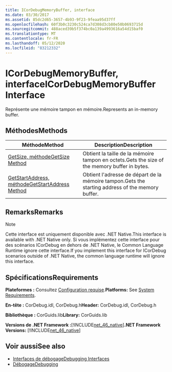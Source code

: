 ```yaml
---
title: ICorDebugMemoryBuffer, interface
ms.date: 03/30/2017
ms.assetid: 85dc2d65-3657-4b93-9f23-9feaa95d37ff
ms.openlocfilehash: 60f3b0c3230c524ca7d308d3cb80e50b0693715d
ms.sourcegitcommit: 488aced39b5f374bc0a139a4993616a54d15baf0
ms.translationtype: MT
ms.contentlocale: fr-FR
ms.lasthandoff: 05/12/2020
ms.locfileid: "83212332"
---
```

# <a name="icordebugmemorybuffer-interface"></a><span data-ttu-id="f1f1c-102">ICorDebugMemoryBuffer, interface</span><span class="sxs-lookup"><span data-stu-id="f1f1c-102">ICorDebugMemoryBuffer Interface</span></span>
<span data-ttu-id="f1f1c-103">Représente une mémoire tampon en mémoire.</span><span class="sxs-lookup"><span data-stu-id="f1f1c-103">Represents an in-memory buffer.</span></span>  
  
## <a name="methods"></a><span data-ttu-id="f1f1c-104">Méthodes</span><span class="sxs-lookup"><span data-stu-id="f1f1c-104">Methods</span></span>  
  
|<span data-ttu-id="f1f1c-105">Méthode</span><span class="sxs-lookup"><span data-stu-id="f1f1c-105">Method</span></span>|<span data-ttu-id="f1f1c-106">Description</span><span class="sxs-lookup"><span data-stu-id="f1f1c-106">Description</span></span>|  
|------------|-----------------|  
|[<span data-ttu-id="f1f1c-107">GetSize, méthode</span><span class="sxs-lookup"><span data-stu-id="f1f1c-107">GetSize Method</span></span>](icordebugmemorybuffer-getsize-method.md)|<span data-ttu-id="f1f1c-108">Obtient la taille de la mémoire tampon en octets.</span><span class="sxs-lookup"><span data-stu-id="f1f1c-108">Gets the size of the memory buffer in bytes.</span></span>|  
|[<span data-ttu-id="f1f1c-109">GetStartAddress, méthode</span><span class="sxs-lookup"><span data-stu-id="f1f1c-109">GetStartAddress Method</span></span>](icordebugmemorybuffer-getstartaddress-method.md)|<span data-ttu-id="f1f1c-110">Obtient l'adresse de départ de la mémoire tampon.</span><span class="sxs-lookup"><span data-stu-id="f1f1c-110">Gets the starting address of the memory buffer.</span></span>|  
  
## <a name="remarks"></a><span data-ttu-id="f1f1c-111">Remarks</span><span class="sxs-lookup"><span data-stu-id="f1f1c-111">Remarks</span></span>  
  
> [!NOTE]
> <span data-ttu-id="f1f1c-112">Cette interface est uniquement disponible avec .NET Native.</span><span class="sxs-lookup"><span data-stu-id="f1f1c-112">This interface is available with .NET Native only.</span></span> <span data-ttu-id="f1f1c-113">Si vous implémentez cette interface pour des scénarios ICorDebug en dehors de .NET Native, le Common Language Runtime ignore cette interface.</span><span class="sxs-lookup"><span data-stu-id="f1f1c-113">If you implement this interface for ICorDebug scenarios outside of .NET Native, the common language runtime will ignore this interface.</span></span>  
  
## <a name="requirements"></a><span data-ttu-id="f1f1c-114">Spécifications</span><span class="sxs-lookup"><span data-stu-id="f1f1c-114">Requirements</span></span>  
 <span data-ttu-id="f1f1c-115">**Plateformes :** Consultez [Configuration requise](../../get-started/system-requirements.md).</span><span class="sxs-lookup"><span data-stu-id="f1f1c-115">**Platforms:** See [System Requirements](../../get-started/system-requirements.md).</span></span>  
  
 <span data-ttu-id="f1f1c-116">**En-tête :** CorDebug.idl, CorDebug.h</span><span class="sxs-lookup"><span data-stu-id="f1f1c-116">**Header:** CorDebug.idl, CorDebug.h</span></span>  
  
 <span data-ttu-id="f1f1c-117">**Bibliothèque :** CorGuids.lib</span><span class="sxs-lookup"><span data-stu-id="f1f1c-117">**Library:** CorGuids.lib</span></span>  
  
 <span data-ttu-id="f1f1c-118">**Versions de .NET Framework :**[!INCLUDE[net_46_native](../../../../includes/net-46-native-md.md)]</span><span class="sxs-lookup"><span data-stu-id="f1f1c-118">**.NET Framework Versions:** [!INCLUDE[net_46_native](../../../../includes/net-46-native-md.md)]</span></span>  
  
## <a name="see-also"></a><span data-ttu-id="f1f1c-119">Voir aussi</span><span class="sxs-lookup"><span data-stu-id="f1f1c-119">See also</span></span>

- [<span data-ttu-id="f1f1c-120">Interfaces de débogage</span><span class="sxs-lookup"><span data-stu-id="f1f1c-120">Debugging Interfaces</span></span>](debugging-interfaces.md)
- [<span data-ttu-id="f1f1c-121">Débogage</span><span class="sxs-lookup"><span data-stu-id="f1f1c-121">Debugging</span></span>](index.md)
